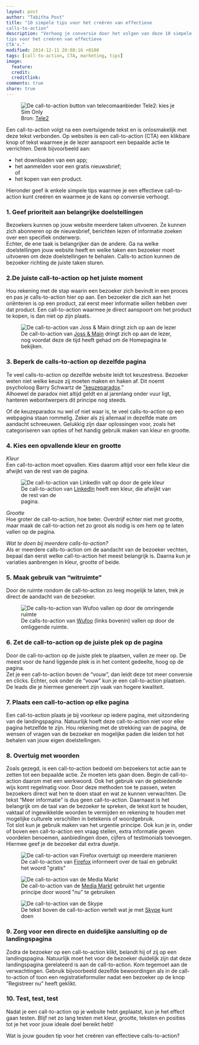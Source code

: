 ```yaml
---
layout: post
author: "Tabitha Post"
title: "10 simpele tips voor het creëren van effectieve
calls-to-action"
description: "Verhoog je conversie door het volgen van deze 10 simpele
tips voor het creëren van effectieve
CTA's."
modified: 2014-12-11 20:08:16 +0100
tags: [call-to-action, CTA, marketing, tips]
image:
  feature: 
  credit: 
  creditlink: 
comments: true
share: true
---
```

<figure>
<img src="/images/tele2-cta.jpg" alt="De call-to-action button van
telecomaanbieder Tele2: kies je Sim Only">
<figcaption>Bron: <a href="https://www.tele2.nl">Tele2</a></figcaption>
</figure>

Een call-to-action volgt na een overtuigende tekst en is onlosmakelijk
met deze tekst verbonden. Op websites is een call-to-action (CTA) een
klikbare knop of tekst waarmee je de lezer aanspoort een bepaalde actie te verrichten. Denk bijvoorbeeld aan:<br>
<ul>
<li>het downloaden van een app;</li>
<li>het aanmelden voor een gratis nieuwsbrief;<br>of<br></li>
<li>het kopen van een product.</li>
</ul>

Hieronder geef ik enkele simpele tips waarmee je een
effectieve call-to-action kunt creëren en waarmee je de kans op
conversie verhoogt.

<h3>1. Geef prioriteit aan belangrijke doelstellingen</h3>
Bezoekers kunnen op jouw website meerdere taken uitvoeren. Ze kunnen zich abonneren op de nieuwsbrief, berichten lezen of informatie zoeken over een specifiek onderwerp.<br>
Echter, de ene taak is belangrijker dan de andere. Ga na welke
doelstellingen jouw website heeft en welke taken een bezoeker moet
uitvoeren om deze doelstellingen te behalen. Calls-to action kunnen de
bezoeker richting de juiste taken sturen.

<h3>2.De juiste call-to-action op het juiste moment</h3>
Hou rekening met de stap waarin een bezoeker zich bevindt in een
proces en pas je calls-to-action hier op aan. Een bezoeker die zich
aan het oriënteren is op een product, zal eerst meer informatie willen
hebben over dat product. Een call-to-action waarmee je direct
aanspoort om het product te kopen, is dan niet op zijn plaats.

<figure class="shadow">
<img src="/images/jossmain-cta.jpg" alt="De call-to-action van Joss &
Main dringt zich op aan de lezer">
<figcaption>De call-to-action van <a href="http://jossandmain.co.uk/">Joss & Main</a> dringt zich op aan de
lezer, nog voordat deze de tijd heeft gehad om de Homepagina te bekijken.</figcaption>
</figure>

<h3>3. Beperk de calls-to-action op dezelfde pagina</h3>
Te veel calls-to-action op dezelfde website leidt tot
keuzestress. Bezoeker weten niet welke keuze zij moeten maken en haken
af. Dit noemt psycholoog Barry Schwartz de <a href="http://www.ted.com/talks/barry_schwartz_on_the_paradox_of_choice?language=nl">"keuzeparadox</a>.”<br>
Alhoewel de paradox niet altijd geldt en al jarenlang onder vuur ligt,
hanteren webontwerpers dit principe nog steeds.<br>

Of de keuzeparadox nu wel of niet waar is, te veel calls-to-action op
een webpagina staan rommelig. Zeker als zij allemaal in dezelfde mate om aandacht schreeuwen. Gelukkig zijn daar oplossingen voor, zoals het categoriseren van opties of het handig gebruik maken van kleur en grootte.

<h3>4. Kies een opvallende kleur en grootte</h3>

<em>Kleur</em><br>
Een call-to-action moet opvallen. Kies daarom altijd voor een felle kleur die afwijkt van de rest van de pagina.

<figure class="shadow">
<img src="/images/linkedin-cta.jpg" alt="De call-to-action van
LinkedIn valt op door de gele kleur">
<figcaption>De call-to-action van <a href="https://www.linkedin.com">LinkedIn</a> heeft een kleur,
die afwijkt van de rest van de<br>pagina.<br>
</figcaption>
</figure>

<em>Grootte</em><br>
Hoe groter de call-to-action, hoe beter. Overdrijf echter niet met grootte, maar maak de call-to-action net zo groot als nodig is om hem op te laten vallen op de pagina. 

<em>Wat te doen bij meerdere calls-to-action?</em><br>
Als er meerdere calls-to-action om de aandacht van de bezoeker vechten, bepaal dan eerst welke call-to-action het meest belangrijk is. Daarna kun je variaties aanbrengen in kleur, grootte of beide.

<h3>5. Maak gebruik van “witruimte”</h3>
Door de ruimte rondom de call-to-action zo leeg mogelijk te laten,
trek je direct de aandacht van de bezoeker.

<figure class="shadow">
<img src="/images/wufoo-cta-ruimte.jpg" alt="De calls-to-action van Wufoo
vallen op door de omringende ruimte">
<figcaption>De calls-to-action van <a href="http://www.wufoo.com">Wufoo</a> (links bovenin) vallen op
door de omliggende ruimte.<br>
</figcaption>
</figure>


<h3>6. Zet de call-to-action op de juiste plek op de pagina</h3>
Door de call-to-action op de juiste plek te plaatsen, vallen ze meer op. De meest voor de hand liggende plek is in het content gedeelte, hoog op de pagina.<br>
Zet je een call-to-action boven de “vouw”, dan leidt deze tot meer conversie en clicks. Echter, ook onder de “vouw” kun je een call-to-action plaatsen. De leads die je hiermee genereert zijn vaak van hogere kwaliteit. 


<h3>7. Plaats een call-to-action op elke pagina</h3>
Een call-to-action plaats je bij voorkeur op iedere pagina, met uitzondering van de landingspagina. Natuurlijk hoeft deze call-to-action niet voor elke pagina hetzelfde te zijn. Hou rekening met de strekking van de pagina, de wensen of vragen van de bezoeker en mogelijke paden die leiden tot het behalen van jouw eigen doelstellingen. 

<h3>8. Overtuig met woorden</h3>
Zoals gezegd, is een call-to-action bedoeld om bezoekers tot actie aan te zetten tot een bepaalde actie. Ze moeten iets gaan doen. Begin de call-to-action daarom met een werkwoord. Ook het gebruik van de gebiedende wijs komt regelmatig voor. Door deze methoden toe te passen, weten bezoekers direct wat hen te doen staat en wat ze kunnen verwachten. De tekst “Meer informatie” is dus geen call-to-action. 
Daarnaast is het belangrijk om de taal van de bezoeker te spreken, de tekst kort te houden, vaktaal of ingewikkelde woorden te vermijden en rekening te houden met mogelijke culturele verschillen in betekenis of woordgebruik.<br>
Tot slot kun je gebruik maken van het urgentie principe. Ook kun je
in, onder of boven een call-to-action een vraag stellen, extra
informatie geven voordelen benoemen, aanbiedingen doen, cijfers of
testimonials toevoegen. Hiermee geef je de bezoeker dat extra duwtje.

<figure class="shadow">
<img src="/images/firefox-cta.png" alt="De call-to-action van Firefox
overtuigt op meerdere manieren">
<figcaption>De call-to-action van <a href="https://www.mozilla.org/nl/firefox/desktop/">Firefox</a> informeert over
de taal en gebruikt het woord "gratis"<br>
</figcaption>
</figure>

<figure class="shadow">
<img src="/images/mediamarkt-cta.png" alt="De call-to-action van de
Media Markt">
<figcaption>De call-to-action van de <a href="http://www.mediamarkt.nl">Media Markt</a> gebruikt het urgentie
principe door woord "nu" te gebruiken<br>
</figcaption>
</figure>

<figure class="shadow">
<img src="/images/skype-cta.jpg" alt="De call-to-action van de
Skype">
<figcaption>De tekst boven de call-to-action vertelt
wat je met <a href="http://www.skype.com/en/">Skype</a> kunt doen<br>
</figcaption>
</figure>

<h3>9. Zorg voor een directe en duidelijke aansluiting op de landingspagina</h3>
Zodra de bezoeker op een call-to-action klikt, belandt hij of zij op een landingspagina. Natuurlijk moet het voor de bezoeker duidelijk zijn dat deze landingspagina gerelateerd is aan de call-to-action. Kom tegemoet aan de verwachtingen. Gebruik bijvoorbeeld dezelfde bewoordingen als in de call-to-action of toon een registratieformulier nadat een bezoeker op de knop  “Registreer nu” heeft geklikt. 

<h3>10. Test, test, test</h3>
Nadat je een call-to-action op je website hebt geplaatst, kun je het effect gaan testen. Blijf net zo lang testen met kleur, grootte, teksten en posities tot je het voor jouw ideale doel bereikt hebt!

<br>

Wat is jouw gouden tip voor het creëren van effectieve calls-to-action? 
